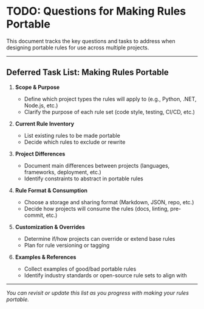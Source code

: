 # TODO: Questions for Making Rules Portable

This document tracks the key questions and tasks to address when designing portable rules for use across multiple projects.

---

## Deferred Task List: Making Rules Portable

1. **Scope & Purpose**
   - Define which project types the rules will apply to (e.g., Python, .NET, Node.js, etc.)
   - Clarify the purpose of each rule set (code style, testing, CI/CD, etc.)

2. **Current Rule Inventory**
   - List existing rules to be made portable
   - Decide which rules to exclude or rewrite

3. **Project Differences**
   - Document main differences between projects (languages, frameworks, deployment, etc.)
   - Identify constraints to abstract in portable rules

4. **Rule Format & Consumption**
   - Choose a storage and sharing format (Markdown, JSON, repo, etc.)
   - Decide how projects will consume the rules (docs, linting, pre-commit, etc.)

5. **Customization & Overrides**
   - Determine if/how projects can override or extend base rules
   - Plan for rule versioning or tagging

6. **Examples & References**
   - Collect examples of good/bad portable rules
   - Identify industry standards or open-source rule sets to align with

---

_You can revisit or update this list as you progress with making your rules portable._ 